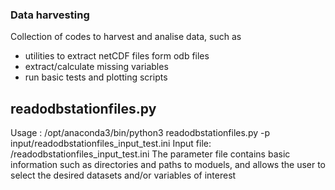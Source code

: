 ### Data harvesting
Collection of codes to harvest and analise data, such as
- utilities to extract netCDF files form odb files
- extract/calculate missing variables
- run basic tests and plotting scripts 

## readodbstationfiles.py
Usage :  /opt/anaconda3/bin/python3 readodbstationfiles.py -p input/readodbstationfiles_input_test.ini
Input file: /readodbstationfiles_input_test.ini
The parameter file contains basic information such as directories and paths to moduels,
and allows the user to select the desired datasets and/or variables of interest

